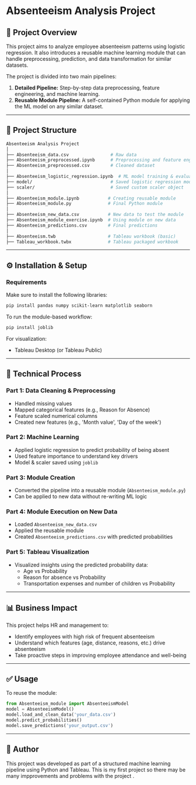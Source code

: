 # Absenteeism Analysis Project

## 📌 Project Overview
This project aims to analyze employee absenteeism patterns using logistic regression. It also introduces a reusable machine learning module that can handle preprocessing, prediction, and data transformation for similar datasets.

The project is divided into two main pipelines:
1. **Detailed Pipeline:** Step-by-step data preprocessing, feature engineering, and machine learning.
2. **Reusable Module Pipeline:** A self-contained Python module for applying the ML model on any similar dataset.

---

## 📁 Project Structure

```bash
Absenteeism Analysis Project
│
├── Absenteeism_data.csv                # Raw data
├── Absenteeism_preprocessed.ipynb      # Preprocessing and feature engineering
├── Absenteeism_preprocessed.csv        # Cleaned dataset
│
├── Absenteeism_logistic_regression.ipynb  # ML model training & evaluation
├── model/                              # Saved logistic regression model
├── scaler/                             # Saved custom scaler object
│
├── Absenteeism_module.ipynb           # Creating reusable module
├── Absenteeism_module.py              # Final Python module
│
├── Absenteeism_new_data.csv           # New data to test the module
├── Absenteeism_module_exercise.ipynb  # Using module on new data
├── Absenteeism_predictions.csv        # Final predictions
│
├── Absenteeism.twb                    # Tableau workbook (basic)
├── Tableau_workbook.twbx              # Tableau packaged workbook
```

---

## ⚙️ Installation & Setup

### Requirements
Make sure to install the following libraries:
```bash
pip install pandas numpy scikit-learn matplotlib seaborn
```

To run the module-based workflow:
```bash
pip install joblib
```

For visualization:
- Tableau Desktop (or Tableau Public)

---

## 🔬 Technical Process

### Part 1: Data Cleaning & Preprocessing
- Handled missing values
- Mapped categorical features (e.g., Reason for Absence)
- Feature scaled numerical columns
- Created new features (e.g., 'Month value', 'Day of the week')

### Part 2: Machine Learning
- Applied logistic regression to predict probability of being absent
- Used feature importance to understand key drivers
- Model & scaler saved using `joblib`

### Part 3: Module Creation
- Converted the pipeline into a reusable module (`Absenteeism_module.py`)
- Can be applied to new data without re-writing ML logic

### Part 4: Module Execution on New Data
- Loaded `Absenteeism_new_data.csv`
- Applied the reusable module
- Created `Absenteeism_predictions.csv` with predicted probabilities

### Part 5: Tableau Visualization
- Visualized insights using the predicted probability data:
  - Age vs Probability
  - Reason for absence vs Probability
  - Transportation expenses and number of children vs Probability

---

## 📊 Business Impact
This project helps HR and management to:
- Identify employees with high risk of frequent absenteeism
- Understand which features (age, distance, reasons, etc.) drive absenteeism
- Take proactive steps in improving employee attendance and well-being

---

## ✅ Usage
To reuse the module:
```python
from Absenteeism_module import AbsenteeismModel
model = AbsenteeismModel()
model.load_and_clean_data('your_data.csv')
model.predict_probabilities()
model.save_predictions('your_output.csv')
```

---

## 🧠 Author
This project was developed as part of a structured machine learning pipeline using Python and Tableau. This is my first project so there may be many impprovements and problems with the project .

